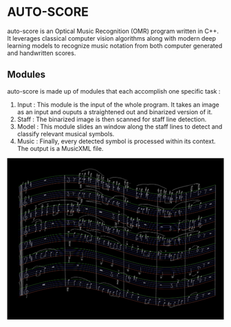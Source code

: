 # AUTO-SCORE
auto-score is an Optical Music Recognition (OMR) program written in C++. It leverages classical computer vision algorithms along with modern deep learning models to recognize music notation from both computer generated and handwritten scores.

## Modules
auto-score is made up of modules that each accomplish one specific task : 

1. Input : This module is the input of the whole program. It takes an image as an input and ouputs a straightened out and binarized version of it.
2. Staff : The binarized image is then scanned for staff line detection.
3. Model : This module slides an window along the staff lines to detect and classify relevant musical symbols.
4. Music : Finally, every detected symbol is processed within its context. The output is a MusicXML file.

![curved_score](pictures/anotated_curved.png)